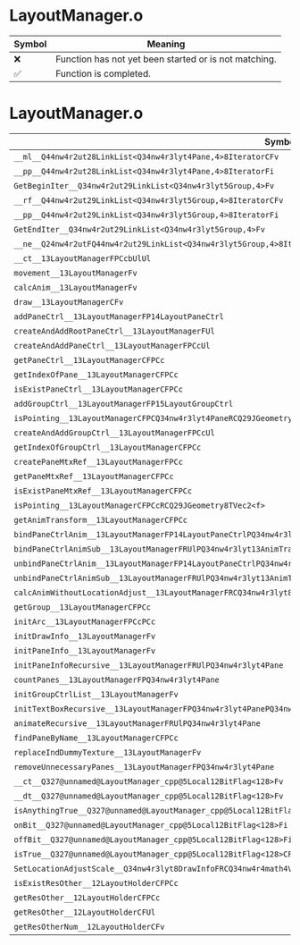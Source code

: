# LayoutManager.o
| Symbol | Meaning 
| ------------- | ------------- 
| :x: | Function has not yet been started or is not matching. 
| :white_check_mark: | Function is completed. 


# LayoutManager.o
| Symbol | Decompiled? |
| ------------- | ------------- |
| `__ml__Q44nw4r2ut28LinkList<Q34nw4r3lyt4Pane,4>8IteratorCFv` | :x: |
| `__pp__Q44nw4r2ut28LinkList<Q34nw4r3lyt4Pane,4>8IteratorFi` | :x: |
| `GetBeginIter__Q34nw4r2ut29LinkList<Q34nw4r3lyt5Group,4>Fv` | :x: |
| `__rf__Q44nw4r2ut29LinkList<Q34nw4r3lyt5Group,4>8IteratorCFv` | :x: |
| `__pp__Q44nw4r2ut29LinkList<Q34nw4r3lyt5Group,4>8IteratorFi` | :x: |
| `GetEndIter__Q34nw4r2ut29LinkList<Q34nw4r3lyt5Group,4>Fv` | :x: |
| `__ne__Q24nw4r2utFQ44nw4r2ut29LinkList<Q34nw4r3lyt5Group,4>8IteratorQ44nw4r2ut29LinkList<Q34nw4r3lyt5Group,4>8Iterator` | :x: |
| `__ct__13LayoutManagerFPCcbUlUl` | :x: |
| `movement__13LayoutManagerFv` | :x: |
| `calcAnim__13LayoutManagerFv` | :x: |
| `draw__13LayoutManagerCFv` | :x: |
| `addPaneCtrl__13LayoutManagerFP14LayoutPaneCtrl` | :x: |
| `createAndAddRootPaneCtrl__13LayoutManagerFUl` | :x: |
| `createAndAddPaneCtrl__13LayoutManagerFPCcUl` | :x: |
| `getPaneCtrl__13LayoutManagerCFPCc` | :x: |
| `getIndexOfPane__13LayoutManagerCFPCc` | :x: |
| `isExistPaneCtrl__13LayoutManagerCFPCc` | :x: |
| `addGroupCtrl__13LayoutManagerFP15LayoutGroupCtrl` | :x: |
| `isPointing__13LayoutManagerCFPCQ34nw4r3lyt4PaneRCQ29JGeometry8TVec2<f>` | :x: |
| `createAndAddGroupCtrl__13LayoutManagerFPCcUl` | :x: |
| `getIndexOfGroupCtrl__13LayoutManagerCFPCc` | :x: |
| `createPaneMtxRef__13LayoutManagerFPCc` | :x: |
| `getPaneMtxRef__13LayoutManagerCFPCc` | :x: |
| `isExistPaneMtxRef__13LayoutManagerCFPCc` | :x: |
| `isPointing__13LayoutManagerCFPCcRCQ29JGeometry8TVec2<f>` | :x: |
| `getAnimTransform__13LayoutManagerCFPCc` | :x: |
| `bindPaneCtrlAnim__13LayoutManagerFP14LayoutPaneCtrlPQ34nw4r3lyt13AnimTransform` | :x: |
| `bindPaneCtrlAnimSub__13LayoutManagerFRUlPQ34nw4r3lyt13AnimTransform` | :x: |
| `unbindPaneCtrlAnim__13LayoutManagerFP14LayoutPaneCtrlPQ34nw4r3lyt13AnimTransform` | :x: |
| `unbindPaneCtrlAnimSub__13LayoutManagerFRUlPQ34nw4r3lyt13AnimTransform` | :x: |
| `calcAnimWithoutLocationAdjust__13LayoutManagerFRCQ34nw4r3lyt8DrawInfo` | :x: |
| `getGroup__13LayoutManagerCFPCc` | :x: |
| `initArc__13LayoutManagerFPCcPCc` | :x: |
| `initDrawInfo__13LayoutManagerFv` | :x: |
| `initPaneInfo__13LayoutManagerFv` | :x: |
| `initPaneInfoRecursive__13LayoutManagerFRUlPQ34nw4r3lyt4Pane` | :x: |
| `countPanes__13LayoutManagerFPQ34nw4r3lyt4Pane` | :x: |
| `initGroupCtrlList__13LayoutManagerFv` | :x: |
| `initTextBoxRecursive__13LayoutManagerFPQ34nw4r3lyt4PanePQ34nw4r3lyt4PanePCcUl` | :x: |
| `animateRecursive__13LayoutManagerFRUlPQ34nw4r3lyt4Pane` | :x: |
| `findPaneByName__13LayoutManagerCFPCc` | :x: |
| `replaceIndDummyTexture__13LayoutManagerFv` | :x: |
| `removeUnnecessaryPanes__13LayoutManagerFPQ34nw4r3lyt4Pane` | :x: |
| `__ct__Q327@unnamed@LayoutManager_cpp@5Local12BitFlag<128>Fv` | :x: |
| `__dt__Q327@unnamed@LayoutManager_cpp@5Local12BitFlag<128>Fv` | :x: |
| `isAnythingTrue__Q327@unnamed@LayoutManager_cpp@5Local12BitFlag<128>CFv` | :x: |
| `onBit__Q327@unnamed@LayoutManager_cpp@5Local12BitFlag<128>Fi` | :x: |
| `offBit__Q327@unnamed@LayoutManager_cpp@5Local12BitFlag<128>Fi` | :x: |
| `isTrue__Q327@unnamed@LayoutManager_cpp@5Local12BitFlag<128>CFi` | :x: |
| `SetLocationAdjustScale__Q34nw4r3lyt8DrawInfoFRCQ34nw4r4math4VEC2` | :x: |
| `isExistResOther__12LayoutHolderCFPCc` | :x: |
| `getResOther__12LayoutHolderCFPCc` | :x: |
| `getResOther__12LayoutHolderCFUl` | :x: |
| `getResOtherNum__12LayoutHolderCFv` | :x: |

